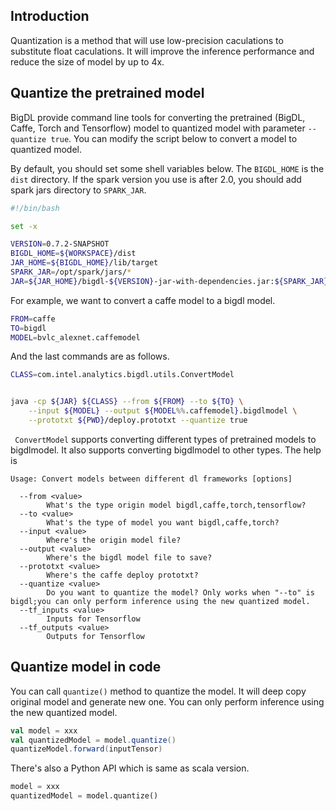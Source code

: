## Introduction

Quantization is a method that will use low-precision caculations to substitute float caculations. It will improve the inference performance and reduce the size of model by up to 4x.

## Quantize the pretrained model

BigDL provide command line tools for converting the pretrained
(BigDL, Caffe, Torch and Tensorflow) model to quantized model with
parameter `--quantize true`. You can modify the script below to convert a model to
quantized model.

By default, you should set some shell variables below. The `BIGDL_HOME` is the 
`dist` directory. If the spark version you use is after 2.0, you should add
spark jars directory to `SPARK_JAR`.

```bash
#!/bin/bash

set -x

VERSION=0.7.2-SNAPSHOT
BIGDL_HOME=${WORKSPACE}/dist
JAR_HOME=${BIGDL_HOME}/lib/target
SPARK_JAR=/opt/spark/jars/*
JAR=${JAR_HOME}/bigdl-${VERSION}-jar-with-dependencies.jar:${SPARK_JAR}
```

For example, we want to convert a caffe model to a bigdl model.

```bash
FROM=caffe
TO=bigdl
MODEL=bvlc_alexnet.caffemodel
```

And the last commands are as follows.

```bash
CLASS=com.intel.analytics.bigdl.utils.ConvertModel


java -cp ${JAR} ${CLASS} --from ${FROM} --to ${TO} \
    --input ${MODEL} --output ${MODEL%%.caffemodel}.bigdlmodel \
    --prototxt ${PWD}/deploy.prototxt --quantize true
```

` ConvertModel` supports converting different types of pretrained models to bigdlmodel.
It also supports converting bigdlmodel to other types. The help is

```
Usage: Convert models between different dl frameworks [options]

  --from <value>
        What's the type origin model bigdl,caffe,torch,tensorflow?
  --to <value>
        What's the type of model you want bigdl,caffe,torch?
  --input <value>
        Where's the origin model file?
  --output <value>
        Where's the bigdl model file to save?
  --prototxt <value>
        Where's the caffe deploy prototxt?
  --quantize <value>
        Do you want to quantize the model? Only works when "--to" is bigdl;you can only perform inference using the new quantized model.
  --tf_inputs <value>
        Inputs for Tensorflow
  --tf_outputs <value>
        Outputs for Tensorflow

```

## Quantize model in code

You can call `quantize()` method to quantize the model. It will deep copy original model and generate new one. You can only perform inference using the new quantized model.

```scala
val model = xxx
val quantizedModel = model.quantize()
quantizeModel.forward(inputTensor)
```

There's also a Python API which is same as scala version.

```python
model = xxx
quantizedModel = model.quantize()
```

